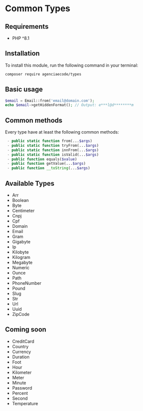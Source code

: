 # Common Types

## Requirements
- PHP ^8.1

## Installation
To install this module, run the following command in your terminal:
```bash
composer require agenciaecode/types
```

## Basic usage
```php
$email = Email::from('email@domain.com');
echo $email->getHiddenFormat(); // Output: e***l@d********m
```

## Common methods
Every type have at least the following common methods:
```php
 - public static function from(...$args)
 - public static function tryFrom(...$args)
 - public static function innFrom(...$args)
 - public static function isValid(...$args)
 - public function equals($value)
 - public function getValue(...$args)
 - public function __toString(...$args)
```

## Available Types
- Arr
- Boolean
- Byte
- Centimeter
- Cnpj
- Cpf
- Domain
- Email
- Gram
- Gigabyte
- Ip
- Kilobyte
- Kilogram
- Megabyte
- Numeric
- Ounce
- Path
- PhoneNumber
- Pound
- Slug
- Str
- Url
- Uuid
- ZipCode

## Coming soon
- CreditCard
- Country
- Currency
- Duration
- Foot
- Hour
- Kilometer
- Meter
- Minute
- Password
- Percent
- Second
- Temperature